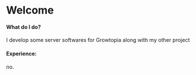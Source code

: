 # Welcome
#### What do I do?
I develop some server softwares for Growtopia along with my other project
#### Experience:
no.
